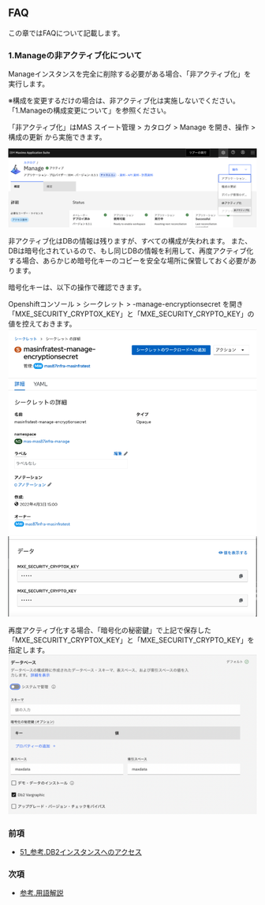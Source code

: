 ## FAQ

この章ではFAQについて記載します。


### 1.Manageの非アクティブ化について
Manageインスタンスを完全に削除する必要がある場合、「非アクティブ化」を実行します。

※構成を変更するだけの場合は、非アクティブ化は実施しないでください。「1.Manageの構成変更について」を参照ください。

「非アクティブ化」はMAS スイート管理 > カタログ > Manage を開き、操作 > 構成の更新 から実施できます。

![](2022-06-01-13-37-17.png)

非アクティブ化はDBの情報は残りますが、すべての構成が失われます。
また、DBは暗号化されているので、もし同じDBの情報を利用して、再度アクティブ化する場合、あらかじめ暗号化キーのコピーを安全な場所に保管しておく必要があります。

暗号化キーは、以下の操作で確認できます。

Openshiftコンソール > シークレット > <workspaceId>-manage-encryptionsecret を開き「MXE_SECURITY_CRYPTOX_KEY」と「MXE_SECURITY_CRYPTO_KEY」の値を控えておきます。
![](2022-06-01-13-28-49.png)
![](2022-06-01-13-29-08.png)

再度アクティブ化する場合、「暗号化の秘密鍵」で上記で保存した「MXE_SECURITY_CRYPTOX_KEY」と「MXE_SECURITY_CRYPTO_KEY」を指定します。
![](2022-06-01-13-33-44.png)


### 前項
- [ 51_参考.DB2インスタンスへのアクセス ](../51_dbinstance/index.md)

### 次項
- [ 参考.用語解説 ](../99_yougo/index.md)